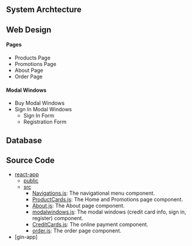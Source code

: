 

## System Archtecture

## Web Design
#### Pages
- Products Page
- Promotions Page
- About Page
- Order Page

#### Modal Windows
- Buy Modal Windows
- Sign In Modal Windows
   - Sign In Form
   - Registration Form

## Database

## Source Code
- [react-app]()
   - [public]()
   - [src]()
      - [Navigations.js](): The navigational menu component.
      - [ProductCards.js](): The Home and Promotions page component.
      - [About.js](): The About page component.
      - [modalwindows.js](): The modal windows (credit card info, sign in, register) component.
      - [CreditCards.js](): The online payment component.
      - [order.js](): The order page component.
- [gin-app]
